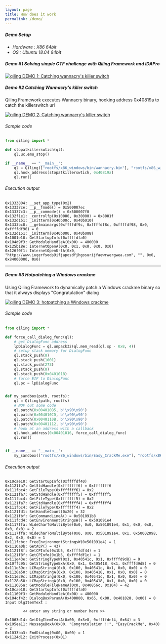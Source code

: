 ```yaml
---
layout: page
title: How does it work
permalink: /demo/
---
```


##### Demo Setup
- *Hardware : X86 64bit*
- *OS : Ubuntu 18.04 64bit*

##### Demo #1 Solving simple CTF challenge with Qiling Framework and IDAPro
[![qiling DEMO 1: Catching wannacry's killer switch](https://i.ytimg.com/vi/SPjVAt2FkKA/0.jpg)](https://www.youtube.com/watch?v=SPjVAt2FkKA "Video DEMO 1")

##### Demo #2 Catching Wannacry's killer switch
Qiling Framework executes Wannacry binary, hooking address 0x40819a to catch the killerswitch url

[![qiling DEMO 2: Catching wannacry's killer switch](https://img.youtube.com/vi/gVtpcXBxwE8/0.jpg)](https://www.youtube.com/watch?v=gVtpcXBxwE8 "Video DEMO 2")

###### Sample code

```python
from qiling import *

def stopatkillerswtich(ql):
    ql.uc.emu_stop()

if __name__ == "__main__":
    ql = Qiling(["rootfs/x86_windows/bin/wannacry.bin"], "rootfs/x86_windows")
    ql.hook_address(stopatkillerswtich, 0x40819a)
    ql.run()
```

###### Execution output

```
0x1333804: __set_app_type(0x2)
0x13337ce: __p__fmode() = 0x500007ec
0x13337c3: __p__commode() = 0x500007f0
0x132f1e1: _controlfp(0x10000, 0x30000) = 0x8001f
0x132d151: _initterm(0x40b00c, 0x40b010)
0x1333bc0: __getmainargs(0xffffdf9c, 0xffffdf8c, 0xffffdf98, 0x0, 0xffffdf90) = 0
0x132d151: _initterm(0x40b000, 0x40b008)
0x1001e10: GetStartupInfo(0xffffdfa0)
0x104d9f3: GetModuleHandleA(0x00) = 400000
0x125b18e: InternetOpenA(0x0, 0x1, 0x0, 0x0, 0x0)
0x126f0f1: InternetOpenUrlA(0x0, "http://www.iuqerfsodp9ifjaposdfjhgosurijfaewrwergwea.com", "", 0x0, 0x84000000, 0x0)
```
---

##### Demo #3 Hotpatching a Windows crackme
Using Qiling Framework to dynamically patch a Windows crackme binary so that it always displays "Congratulation" dialog

[![qiling DEMO 3: hotpatching a Windows crackme](http://img.youtube.com/vi/p17ONUbCnUU/0.jpg)](https://www.youtube.com/watch?v=p17ONUbCnUU "Video DEMO 3")

###### Sample code

```python
from qiling import *

def force_call_dialog_func(ql):
    # get DialogFunc address
    lpDialogFunc = ql.unpack32(ql.mem_read(ql.sp - 0x8, 4))
    # setup stack memory for DialogFunc
    ql.stack_push(0)
    ql.stack_push(1001)
    ql.stack_push(273)
    ql.stack_push(0)
    ql.stack_push(0x0401018)
    # force EIP to DialogFunc
    ql.pc = lpDialogFunc


def my_sandbox(path, rootfs):
    ql = Qiling(path, rootfs)
    # NOP out some code
    ql.patch(0x004010B5, b'\x90\x90')
    ql.patch(0x004010CD, b'\x90\x90')
    ql.patch(0x0040110B, b'\x90\x90')
    ql.patch(0x00401112, b'\x90\x90')
    # hook at an address with a callback
    ql.hook_address(0x00401016, force_call_dialog_func)
    ql.run()


if __name__ == "__main__":
    my_sandbox(["rootfs/x86_windows/bin/Easy_CrackMe.exe"], "rootfs/x86_windows")
```

###### Execution output

```
0x10cae10: GetStartupInfo(0xffffdf40)
0x1121fa7: GetStdHandle(0xfffffff6) = 0xfffffff6
0x111fbc4: GetFileType(0xfffffff6) = 0x2
0x1121fa7: GetStdHandle(0xfffffff5) = 0xfffffff5
0x111fbc4: GetFileType(0xfffffff5) = 0x2
0x1121fa7: GetStdHandle(0xfffffff4) = 0xfffffff4
0x111fbc4: GetFileType(0xfffffff4) = 0x2
0x1121fd1: SetHandleCount(0x20) = 32
0x1121fbf: GetCommandLineA() = 0x501091b8
0x111fcd4: GetEnvironmentStringsW() = 0x501091e4
0x1117ffa: WideCharToMultiByte(0x0, 0x0, 0x501091e4, 0x1, 0x0, 0x0, 0x0, 0x0) = 2
0x1117ffa: WideCharToMultiByte(0x0, 0x0, 0x501091e4, 0x1, 0x50002098, 0x2, 0x0, 0x0) = 1
0x111fcbc: FreeEnvironmentStringsW(0x501091e4) = 1
0x1116a0b: GetACP() = 437
0x1121f8f: GetCPInfo(0x1b5, 0xffffdf44) = 1
0x1121f8f: GetCPInfo(0x1b5, 0xffffdf1c) = 1
0x111e43e: GetStringTypeW(0x1, 0x40541c, 0x1, 0xffffd9d8) = 0
0x10ffc95: GetStringTypeExA(0x0, 0x1, 0x405418, 0x1, 0xffffd9d8) = 0
0x111e39c: LCMapStringW(0x0, 0x100, 0x40541c, 0x1, 0x0, 0x0) = 0
0x1128a50: LCMapStringA(0x0, 0x100, 0x405418, 0x1, 0x0, 0x0) = 0
0x111e39c: LCMapStringW(0x0, 0x100, 0x40541c, 0x1, 0x0, 0x0) = 0
0x1128a50: LCMapStringA(0x0, 0x100, 0x405418, 0x1, 0x0, 0x0) = 0
0x111685a: GetModuleFileNameA(0x0, 0x40856c, 0x104) = 42
0x10cae10: GetStartupInfo(0xffffdfa0)
0x11169f3: GetModuleHandleA(0x00) = 400000
0x104cf42: DialogBoxParamA(0x400000, 0x65, 0x00, 0x401020, 0x00) = 0
Input DlgItemText :

        << enter any string or number here >>

0x1063d14: GetDlgItemTextA(0x00, 0x3e8, 0xffffdef4, 0x64) = 3
0x105ea11: MessageBoxA(0x00, "Congratulation !!", "EasyCrackMe", 0x40) = 2
0x1033ba3: EndDialog(0x00, 0x00) = 1
0x1124d12: ExitProcess(0x01)
```
